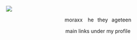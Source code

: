 ![](https://file.garden/Z5Uwg5B-RwipIeJ4/ddqkmbm-4d271077-25e1-4dbf-b49c-1c71a5b98158.png)
<p align= "center">
 moraxx ⠀he⠀they⠀ageteen
</p>
<p align= "center">
main links under my profile 
</p>
